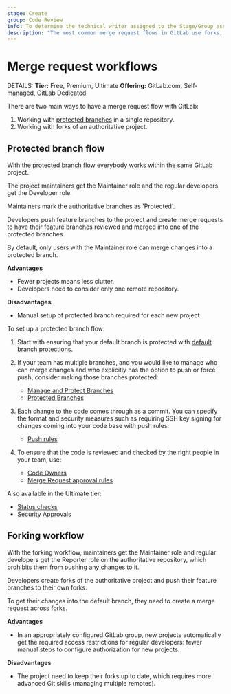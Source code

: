 ```yaml
---
stage: Create
group: Code Review
info: To determine the technical writer assigned to the Stage/Group associated with this page, see https://handbook.gitlab.com/handbook/product/ux/technical-writing/#assignments
description: "The most common merge request flows in GitLab use forks, protected branches, or both."
---
```


# Merge request workflows

DETAILS:
**Tier:** Free, Premium, Ultimate
**Offering:** GitLab.com, Self-managed, GitLab Dedicated

There are two main ways to have a merge request flow with GitLab:

1. Working with [protected branches](../protected_branches.md) in a single repository.
1. Working with forks of an authoritative project.

## Protected branch flow

With the protected branch flow everybody works within the same GitLab project.

The project maintainers get the Maintainer role and the regular developers
get the Developer role.

Maintainers mark the authoritative branches as 'Protected'.

Developers push feature branches to the project and create merge requests
to have their feature branches reviewed and merged into one of the protected
branches.

By default, only users with the Maintainer role can merge changes into a
protected branch.

**Advantages**

- Fewer projects means less clutter.
- Developers need to consider only one remote repository.

**Disadvantages**

- Manual setup of protected branch required for each new project

To set up a protected branch flow:

1. Start with ensuring that your default branch is protected with [default branch protections](../repository/branches/default.md).
1. If your team has multiple branches, and you would like to manage who can merge changes and who
   explicitly has the option to push or force push, consider making those branches protected:

   - [Manage and Protect Branches](../repository/branches/index.md#manage-and-protect-branches)
   - [Protected Branches](../protected_branches.md)

1. Each change to the code comes through as a commit.
   You can specify the format and security measures such as requiring SSH key signing for changes
   coming into your code base with push rules:

   - [Push rules](../repository/push_rules.md)

1. To ensure that the code is reviewed and checked by the right people in your team, use:

   - [Code Owners](../codeowners/index.md)
   - [Merge Request approval rules](approvals/rules.md)

Also available in the Ultimate tier:

- [Status checks](status_checks.md)
- [Security Approvals](approvals/rules.md#security-approvals)

## Forking workflow

With the forking workflow, maintainers get the Maintainer role and regular
developers get the Reporter role on the authoritative repository, which prohibits
them from pushing any changes to it.

Developers create forks of the authoritative project and push their feature
branches to their own forks.

To get their changes into the default branch, they need to create a merge request across
forks.

**Advantages**

- In an appropriately configured GitLab group, new projects automatically get
  the required access restrictions for regular developers: fewer manual steps
  to configure authorization for new projects.

**Disadvantages**

- The project need to keep their forks up to date, which requires more advanced
  Git skills (managing multiple remotes).

<!-- ## Troubleshooting

Include any troubleshooting steps that you can foresee. If you know beforehand what issues
one might have when setting this up, or when something is changed, or on upgrading, it's
important to describe those, too. Think of things that might go wrong and include them here.
This is important to minimize requests for support, and to avoid doc comments with
questions that you know someone might ask.

Each scenario can be a third-level heading, for example `### Getting error message X`.
If you have none to add when creating a doc, leave this section in place
but commented out to help encourage others to add to it in the future. -->
